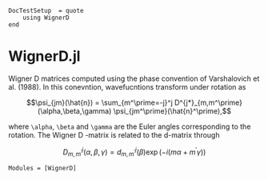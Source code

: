 ```@meta
DocTestSetup  = quote
    using WignerD
end
```

# WignerD.jl

Wigner D matrices computed using the phase convention of Varshalovich et al. (1988). In this conevntion, wavefucntions transform under rotation as

```math
\psi_{jm}(\hat{n}) = \sum_{m^\prime=-j}^j D^{j*}_{m,m^\prime}(\alpha,\beta,\gamma) \psi_{jm^\prime}(\hat{n}^\prime),
```
where ``\alpha``, ``\beta`` and ``\gamma`` are the Euler angles corresponding to the rotation. The Wigner D -matrix is related to the d-matrix through

```math
D^{j}_{m,m^\prime}(\alpha,\beta,\gamma) = d^j_{m,m^\prime}(\beta) \exp(-i(m\alpha + m^\prime\gamma))
```

```@autodocs
Modules = [WignerD]
```
